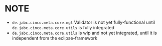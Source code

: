 # NOTE
- `de.jabc.cinco.meta.core.mgl` Validator is not yet fully-functional until `de.jabc.cinco.meta.core.utils` is fully integrated
- `de.jabc.cinco.meta.core.utils` is wip and not yet integrated, until it is independent from the eclipse-framework